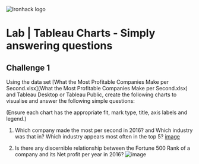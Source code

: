 ![Ironhack logo](https://i.imgur.com/1QgrNNw.png)

# Lab | Tableau Charts - Simply answering questions

## Challenge 1 

Using the data set [What the Most Profitable Companies Make per Second.xlsx](What the Most Profitable Companies Make per Second.xlsx) 
and Tableau Desktop or Tableau Public, create the following charts to visualise and answer the following simple questions: 

(Ensure each chart has the appropriate fit, mark type, title, axis labels and legend.) 

1) Which company made the most per second in 2016? and Which industry was that in? Which industry appears most often in the top 5? [image](https://user-images.githubusercontent.com/71644535/111887805-cf127780-89d7-11eb-96e6-35b726d04ea9.png)

2) Is there any discernible relationship between the Fortune 500 Rank of a company and its Net profit per year in 2016? ![image](https://user-images.githubusercontent.com/71644535/111887957-c5d5da80-89d8-11eb-95e5-b28c31c57b52.png)
